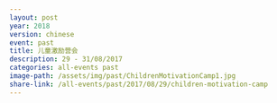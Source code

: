 ```yaml
---
layout: post
year: 2018
version: chinese
event: past
title: 儿童激励营会
description: 29 - 31/08/2017
categories: all-events past
image-path: /assets/img/past/ChildrenMotivationCamp1.jpg
share-link: /all-events/past/2017/08/29/children-motivation-camp
---
```

